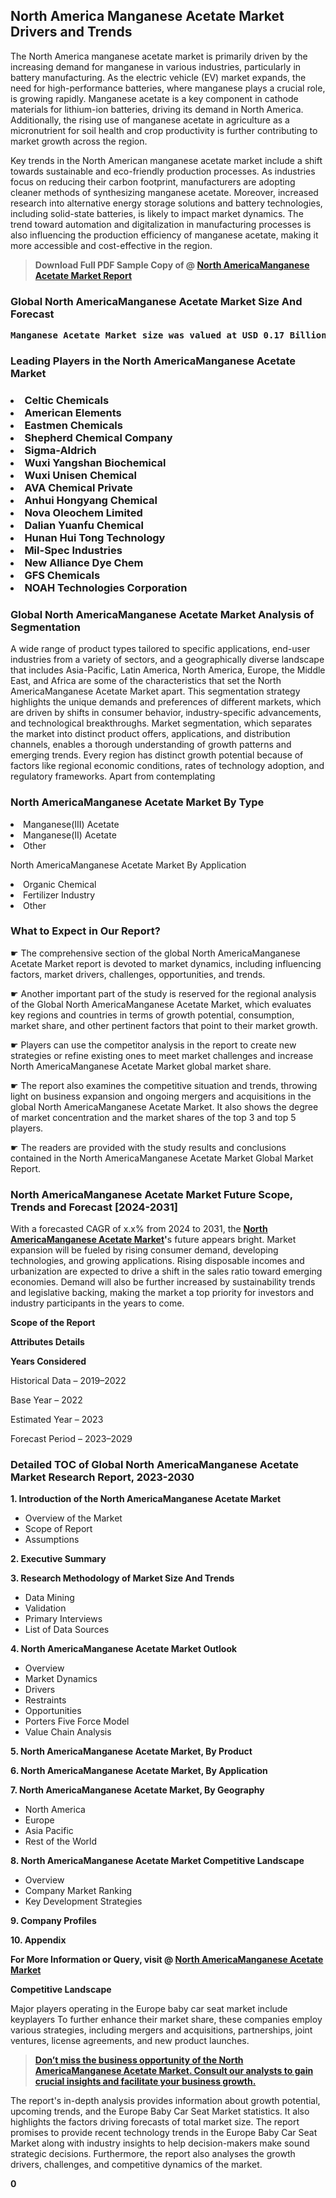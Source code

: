 <p><h2>North America Manganese Acetate Market Drivers and Trends</h2><p>The North America manganese acetate market is primarily driven by the increasing demand for manganese in various industries, particularly in battery manufacturing. As the electric vehicle (EV) market expands, the need for high-performance batteries, where manganese plays a crucial role, is growing rapidly. Manganese acetate is a key component in cathode materials for lithium-ion batteries, driving its demand in North America. Additionally, the rising use of manganese acetate in agriculture as a micronutrient for soil health and crop productivity is further contributing to market growth across the region.</p><p>Key trends in the North American manganese acetate market include a shift towards sustainable and eco-friendly production processes. As industries focus on reducing their carbon footprint, manufacturers are adopting cleaner methods of synthesizing manganese acetate. Moreover, increased research into alternative energy storage solutions and battery technologies, including solid-state batteries, is likely to impact market dynamics. The trend toward automation and digitalization in manufacturing processes is also influencing the production efficiency of manganese acetate, making it more accessible and cost-effective in the region.</p></p><blockquote id="" class=""><strong>Download Full PDF Sample Copy of @&nbsp;<a href="https://www.verifiedmarketreports.com/download-sample/?rid=624384&utm_source=GitHub-Jan&utm_medium=262" target="_blank">North AmericaManganese Acetate Market Report</a>&nbsp;&nbsp;</strong></blockquote><h3 id="" class=""><strong>Global&nbsp;North AmericaManganese Acetate Market Size And Forecast</strong></h3><pre class="reader-text-block__code-block"><strong>Manganese Acetate Market size was valued at USD 0.17 Billion in 2022 and is projected to reach USD 0.25 Billion by 2030, growing at a CAGR of 5.3% from 2024 to 2030.</strong></pre><h3 id="" class="">Leading Players in the&nbsp;North AmericaManganese Acetate Market</h3><h3 class=""></Li><Li>Celtic Chemicals</Li><Li> American Elements</Li><Li> Eastmen Chemicals</Li><Li> Shepherd Chemical Company</Li><Li> Sigma-Aldrich</Li><Li> Wuxi Yangshan Biochemical</Li><Li> Wuxi Unisen Chemical</Li><Li> AVA Chemical Private</Li><Li> Anhui Hongyang Chemical</Li><Li> Nova Oleochem Limited</Li><Li> Dalian Yuanfu Chemical</Li><Li> Hunan Hui Tong Technology</Li><Li> Mil-Spec Industries</Li><Li> New Alliance Dye Chem</Li><Li> GFS Chemicals</Li><Li> NOAH Technologies Corporation</h3><h3 id="" class="">Global&nbsp;North AmericaManganese Acetate Market Analysis of Segmentation</h3><p id="" class="">A wide range of product types tailored to specific applications, end-user industries from a variety of sectors, and a geographically diverse landscape that includes Asia-Pacific, Latin America, North America, Europe, the Middle East, and Africa are some of the characteristics that set the North AmericaManganese Acetate Market apart. This segmentation strategy highlights the unique demands and preferences of different markets, which are driven by shifts in consumer behavior, industry-specific advancements, and technological breakthroughs. Market segmentation, which separates the market into distinct product offers, applications, and distribution channels, enables a thorough understanding of growth patterns and emerging trends. Every region has distinct growth potential because of factors like regional economic conditions, rates of technology adoption, and regulatory frameworks. Apart from contemplating</p><h3 id="" class="">North AmericaManganese Acetate Market&nbsp;By Type</h3><p></Li><Li>Manganese(III) Acetate</Li><Li> Manganese(II) Acetate</Li><Li> Other</p><div class="" data-test-id=""><p>North AmericaManganese Acetate Market&nbsp;By Application</p></div><p class=""></Li><Li>Organic Chemical</Li><Li> Fertilizer Industry</Li><Li> Other</p><div class="" data-test-id=""><h3><span class="">What to Expect in Our Report?</span></h3></div><div class="" data-test-id=""><p><span class="">☛ The comprehensive section of the global North AmericaManganese Acetate Market report is devoted to market dynamics, including influencing factors, market drivers, challenges, opportunities, and trends.</span></p></div><div class="" data-test-id=""><p><span class="">☛ Another important part of the study is reserved for the regional analysis of the Global North AmericaManganese Acetate Market, which evaluates key regions and countries in terms of growth potential, consumption, market share, and other pertinent factors that point to their market growth.</span></p></div><div class="" data-test-id=""><p><span class="">☛ Players can use the competitor analysis in the report to create new strategies or refine existing ones to meet market challenges and increase North AmericaManganese Acetate Market global market share.</span></p></div><div class="" data-test-id=""><p><span class="">☛ The report also examines the competitive situation and trends, throwing light on business expansion and ongoing mergers and acquisitions in the global North AmericaManganese Acetate Market. It also shows the degree of market concentration and the market shares of the top 3 and top 5 players.</span></p></div><div class="" data-test-id=""><p><span class="">☛ The readers are provided with the study results and conclusions contained in the North AmericaManganese Acetate Market Global Market Report.</span></p></div><div class="" data-test-id=""><h3><span class="">North AmericaManganese Acetate Market Future Scope, Trends and Forecast [2024-2031]</span></h3></div><div class="" data-test-id=""><p><span class="">With a forecasted CAGR of x.x% from 2024 to 2031, the <strong><a href="https://www.verifiedmarketreports.com/download-sample/?rid=624384&utm_source=GitHub-Jan&utm_medium=262" target="_blank">North AmericaManganese Acetate Market</a>'</strong>s future appears bright. Market expansion will be fueled by rising consumer demand, developing technologies, and growing applications. Rising disposable incomes and urbanization are expected to drive a shift in the sales ratio toward emerging economies. Demand will also be further increased by sustainability trends and legislative backing, making the market a top priority for investors and industry participants in the years to come.</span></p><p id="ember66" class="ember-view reader-text-block__paragraph"><strong>Scope of the Report</strong></p><p id="ember67" class="ember-view reader-text-block__paragraph"><strong>Attributes Details</strong></p><p id="ember68" class="ember-view reader-text-block__paragraph"><strong>Years Considered</strong></p><p id="ember69" class="ember-view reader-text-block__paragraph">Historical Data &ndash; 2019&ndash;2022</p><p id="ember70" class="ember-view reader-text-block__paragraph">Base Year &ndash; 2022</p><p id="ember71" class="ember-view reader-text-block__paragraph">Estimated Year &ndash; 2023</p><p id="ember72" class="ember-view reader-text-block__paragraph">Forecast Period &ndash; 2023&ndash;2029</p></div><h3 id="" class="">Detailed TOC of Global North AmericaManganese Acetate Market Research Report, 2023-2030</h3><p id="" class=""><strong>1. Introduction of the North AmericaManganese Acetate Market</strong></p><ul><li>Overview of the Market</li><li>Scope of Report</li><li>Assumptions</li></ul><p id="" class=""><strong>2. Executive Summary</strong></p><p id="" class=""><strong>3. Research Methodology of Market Size And Trends</strong></p><ul><li>Data Mining</li><li>Validation</li><li>Primary Interviews</li><li>List of Data Sources</li></ul><p id="" class=""><strong>4. North AmericaManganese Acetate Market Outlook</strong></p><ul><li>Overview</li><li>Market Dynamics</li><li>Drivers</li><li>Restraints</li><li>Opportunities</li><li>Porters Five Force Model</li><li>Value Chain Analysis</li></ul><p id="" class=""><strong>5. North AmericaManganese Acetate Market, By Product</strong></p><p id="" class=""><strong>6. North AmericaManganese Acetate Market, By Application</strong></p><p id="" class=""><strong>7. North AmericaManganese Acetate Market, By Geography</strong></p><ul><li>North America</li><li>Europe</li><li>Asia Pacific</li><li>Rest of the World</li></ul><p id="" class=""><strong>8. North AmericaManganese Acetate Market Competitive Landscape</strong></p><ul><li>Overview</li><li>Company Market Ranking</li><li>Key Development Strategies</li></ul><p id="" class=""><strong>9. Company Profiles</strong></p><p id="" class=""><strong>10. Appendix</strong></p><p><strong>For More Information or Query, visit&nbsp;@ <a href="https://www.verifiedmarketreports.com/product/manganese-acetate-market/" target="_blank">North AmericaManganese Acetate Market</a></strong></p><p id="ember61" class="ember-view reader-text-block__paragraph"><strong>Competitive Landscape</strong></p><p id="ember62" class="ember-view reader-text-block__paragraph">Major players operating in the Europe baby car seat market include keyplayers To further enhance their market share, these companies employ various strategies, including mergers and acquisitions, partnerships, joint ventures, license agreements, and new product launches.</p><blockquote id="ember63" class="ember-view reader-text-block__blockquote"><strong><a href="https://www.verifiedmarketreports.com/download-sample/?rid=624384&utm_source=GitHub-Jan&utm_medium=262" target="_blank">Don&rsquo;t miss the business opportunity of the North AmericaManganese Acetate Market. Consult our analysts to gain crucial insights and facilitate your business growth.</a></strong></blockquote><p id="ember64" class="ember-view reader-text-block__paragraph">The report's in-depth analysis provides information about growth potential, upcoming trends, and the Europe Baby Car Seat Market statistics. It also highlights the factors driving forecasts of total market size. The report promises to provide recent technology trends in the Europe Baby Car Seat Market along with industry insights to help decision-makers make sound strategic decisions. Furthermore, the report also analyses the growth drivers, challenges, and competitive dynamics of the market.</p><p class="ember-view reader-text-block__paragraph"><strong>0</strong></p>
